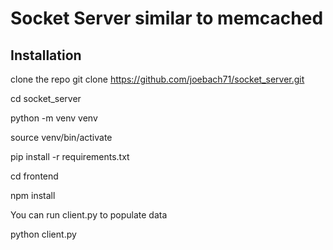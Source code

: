 # Socket Server similar to memcached
## Installation
clone the repo
git clone https://github.com/joebach71/socket_server.git

cd socket_server

python -m venv venv

source venv/bin/activate

pip install -r requirements.txt

cd frontend

npm install

You can run client.py to populate data

python client.py